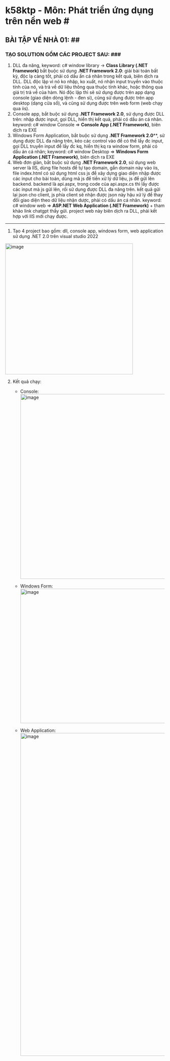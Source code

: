 # k58ktp - Môn: Phát triển ứng dụng trên nền web #<br>

## BÀI TẬP VỀ NHÀ 01: ##<br>

### TẠO SOLUTION GỒM CÁC PROJECT SAU: ###<br>
1. DLL đa năng, keyword: c# window library -> **Class Library (.NET Framework)** bắt buộc sử dụng **.NET Framework 2.0**: giải bài toán bất kỳ, độc lạ càng tốt, phải có dấu ấn cá nhân trong kết quả, biên dịch ra DLL. DLL độc lập vì nó ko nhập, ko xuất, nó nhận input truyền vào thuộc tính của nó, và trả về dữ liệu thông qua thuộc tính khác, hoặc thông qua giá trị trả về của hàm. Nó độc lập thì sẽ sử dụng được trên app dạng console (giao diện dòng lệnh - đen sì), cũng sử dụng được trên app desktop (dạng cửa sổ), và cũng sử dụng được trên web form (web chạy qua iis).<br>
2. Console app, bắt buộc sử dụng **.NET Framework 2.0**, sử dụng được DLL trên: nhập được input, gọi DLL, hiển thị kết quả, phải có dấu án cá nhân. keyword: c# window Console => **Console App (.NET Framework)**, biên dịch ra EXE<br>
3. Windows Form Application, bắt buộc sử dụng **.NET Framework 2.0****, sử dụng được DLL đa năng trên, kéo các control vào để có thể lấy đc input, gọi DLL truyền input để lấy đc kq, hiển thị kq ra window form, phải có dấu án cá nhân; keyword: c# window Desktop => **Windows Form Application (.NET Framework)**, biên dịch ra EXE<br>
4. Web đơn giản, bắt buộc sử dụng **.NET Framework 2.0**, sử dụng web server là IIS, dùng file hosts để tự tạo domain, gắn domain này vào iis, file index.html có sử dụng html css js để xây dựng giao diện nhập được các input cho bài toán, dùng mã js để tiền xử lý dữ liệu, js để gửi lên backend. backend là api.aspx, trong code của api.aspx.cs thì lấy được các input mà js gửi lên, rồi sử dụng được DLL đa năng trên. kết quả gửi lại json cho client, js phía client sẽ nhận được json này hậu xử lý để thay đổi giao diện theo dữ liệu nhận dược, phải có dấu án cá nhân. keyword: c# window web => **ASP.NET Web Application (.NET Framework)** + tham khảo link chatgpt thầy gửi. project web này biên dịch ra DLL, phải kết hợp với IIS mới chạy được.<br>

--------------------------------------------------------------------------------------------------------------------------

1. Tạo 4 project bao gồm: dll, console app, windows form, web application sử dụng .NET 2.0 trên visual studio 2022<br>

  <img width="403" height="413" alt="image" src="https://github.com/user-attachments/assets/049b6554-9711-4575-aba2-2455cc06a682" /><br>

2. Kết quả chạy:<br>
   
   - Console:<br>
      <img width="1238" height="583" alt="image" src="https://github.com/user-attachments/assets/7f479d80-0866-4199-87e5-93d243d5f8c1" /><br>

   - Windows Form:<br>
     <img width="506" height="424" alt="image" src="https://github.com/user-attachments/assets/3a0263bc-d8f5-4f40-9116-7ef146cf0e38" /><br>

   - Web Application:<br>
     <img width="1764" height="1018" alt="image" src="https://github.com/user-attachments/assets/d581363a-996d-4ec8-aa4e-d3973ce54f1b" /><br>



     
